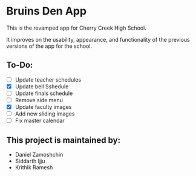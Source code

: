 # Bruins Den App

This is the revamped app for Cherry Creek High School.

It improves on the usability, appearance, and functionality of the previous versions of the app for the school.

## To-Do:
- [ ] Update teacher schedules
- [x] Update bell Sshedule
- [ ] Update finals schedule
- [ ] Remove side menu
- [x] Update faculty images
- [ ] Add new sliding images 
- [ ] Fix master calendar

## This project is maintained by:
* Daniel Zamoshchin
* Siddarth Ijju
* Krithik Ramesh


